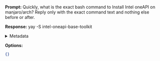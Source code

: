 **Prompt:**
Quickly, what is the exact bash command to Install Intel oneAPI on manjaro/arch?
Reply only with the exact command text and nothing else before or after.

**Response:**
yay -S intel-oneapi-base-toolkit

<details><summary>Metadata</summary>

- Duration: 743 ms
- Datetime: 2023-07-14T11:20:22.952797
- Model: gpt-3.5-turbo-0613

</details>

**Options:**
```json
{}
```

